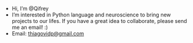 - Hi, I’m @Qifrey
- I’m interested in Python language and neuroscience to bring new projects to our lifes. If you have a great idea to collaborate, please send me an email! :)
- Email: thiagovidp@gmail.com
